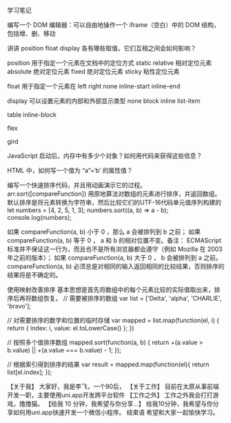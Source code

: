 学习笔记

编写一个 DOM 编辑器：可以自由地操作一个 iframe（空白）中的 DOM 结构，包括增、删、移动

讲讲 position float display 各有哪些取值，它们互相之间会如何影响？

position
用于指定一个元素在文档中的定位方式
static
relative	相对定位元素
absolute	绝对定位元素
fixed			绝对定位元素
sticky		粘性定位元素

float
用于指定一个元素在
left
right
none
inline-start
inline-end

display
可以设置元素的内部和外部显示类型
none
block
inline
list-item

table
inline-block

flex

gird




JavaScript 启动后，内存中有多少个对象？如何用代码来获得这些信息？

HTML 中，如何写一个值为 “a”=‘b’ 的属性值？

编写一个快速排序代码，并且用动画演示它的过程。
arr.sort([compareFunction])
用原地算法对数组的元素进行排序，并返回数组。
默认排序是将元素转换为字符串，然后比较它们的UTF-16代码单元值序列构建的
let numbers = [4, 2, 5, 1, 3];
numbers.sort((a, b) => a - b);
console.log(numbers);

如果 compareFunction(a, b) 小于 0 ，那么 a 会被排列到 b 之前；
如果 compareFunction(a, b) 等于 0 ， a 和 b 的相对位置不变。备注： ECMAScript 标准并不保证这一行为，而且也不是所有浏览器都会遵守（例如 Mozilla 在 2003 年之前的版本）；
如果 compareFunction(a, b) 大于 0 ， b 会被排列到 a 之前。
compareFunction(a, b) 必须总是对相同的输入返回相同的比较结果，否则排序的结果将是不确定的。

使用映射改善排序
基本思想是首先将数组中的每个元素比较的实际值取出来，排序后再将数组恢复。
// 需要被排序的数组
var list = ['Delta', 'alpha', 'CHARLIE', 'bravo'];

// 对需要排序的数字和位置的临时存储
var mapped = list.map(function(el, i) {
  return { index: i, value: el.toLowerCase() };
})

// 按照多个值排序数组
mapped.sort(function(a, b) {
  return +(a.value > b.value) || +(a.value === b.value) - 1;
});

// 根据索引得到排序的结果
var result = mapped.map(function(el){
  return list[el.index];
});

【关于我】
大家好，我是李飞，一个90后，
【关于工作】
目前在太原从事前端开发一职，主要使用uni.app开发跨平台软件
【工作之外】
工作之外我会打打游戏，撸撸猫。
【给我 10 分钟，我希望与你分享…】
给我10分钟，我希望与你分享如何用uni.app快速开发一个微信小程序。
结束语
希望和大家一起愉快学习。